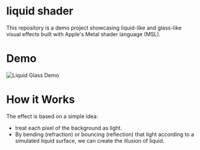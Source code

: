 # liquid shader

This repository is a demo project showcasing liquid-like and glass-like visual effects built with Apple's Metal shader language (MSL).

# Demo

![Liquid Glass Demo](./docs/demo.gif)

# How it Works

The effect is based on a simple idea: 
- treat each pixel of the background as light.
- By bending (refraction) or bouncing (reflection) that light according to a simulated liquid surface, we can create the illusion of liquid.
